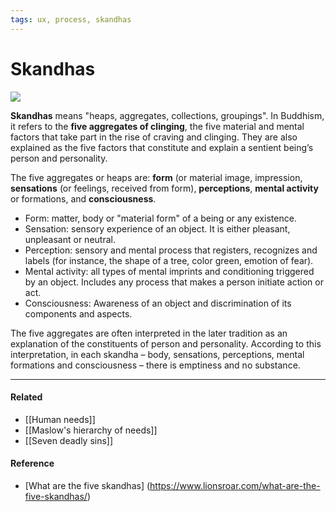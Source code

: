```yaml
---
tags: ux, process, skandhas
---
```


# Skandhas

![](http://payattention.ca/wp-content/uploads/2020/09/5aggregates-1080x675.jpg)

**Skandhas** means "heaps, aggregates, collections, groupings". In Buddhism, it refers to the **five aggregates of clinging**, the five material and mental factors that take part in the rise of craving and clinging. They are also explained as the five factors that constitute and explain a sentient being’s person and personality.

The five aggregates or heaps are: **form** (or material image, impression, **sensations** (or feelings, received from form), **perceptions**, **mental activity** or formations, and **consciousness**.

- Form: matter, body or "material form" of a being or any existence.
- Sensation: sensory experience of an object. It is either pleasant, unpleasant or neutral.
- Perception: sensory and mental process that registers, recognizes and labels (for instance, the shape of a tree, color green, emotion of fear).
- Mental activity: all types of mental imprints and conditioning triggered by an object. Includes any process that makes a person initiate action or act.
- Consciousness: Awareness of an object and discrimination of its components and aspects.

The five aggregates are often interpreted in the later tradition as an explanation of the constituents of person and personality. According to this interpretation, in each skandha – body, sensations, perceptions, mental formations and consciousness – there is emptiness and no substance.

---

#### Related
- [[Human needs]]
- [[Maslow's hierarchy of needs]]
- [[Seven deadly sins]]

#### Reference
- [What are the five skandhas] (https://www.lionsroar.com/what-are-the-five-skandhas/)